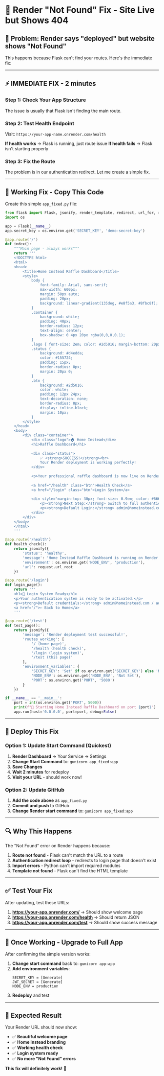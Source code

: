 # 🔧 **Render "Not Found" Fix - Site Live but Shows 404**

## 🚨 **Problem**: Render says "deployed" but website shows "Not Found"

This happens because Flask can't find your routes. Here's the immediate fix:

---

## ⚡ **IMMEDIATE FIX - 2 minutes**

### **Step 1: Check Your App Structure**
The issue is usually that Flask isn't finding the main route.

### **Step 2: Test Health Endpoint**
Visit: `https://your-app-name.onrender.com/health`

**If health works** → Flask is running, just route issue
**If health fails** → Flask isn't starting properly

### **Step 3: Fix the Route**
The problem is in our authentication redirect. Let me create a simple fix.

---

## 🎯 **Working Fix - Copy This Code**

Create this simple `app_fixed.py` file:

```python
from flask import Flask, jsonify, render_template, redirect, url_for, request, session
import os

app = Flask(__name__)
app.secret_key = os.environ.get('SECRET_KEY', 'demo-secret-key')

@app.route('/')
def index():
    """Main page - always works"""
    return '''
    <!DOCTYPE html>
    <html>
    <head>
        <title>Home Instead Raffle Dashboard</title>
        <style>
            body { 
                font-family: Arial, sans-serif; 
                max-width: 600px; 
                margin: 50px auto; 
                padding: 20px;
                background: linear-gradient(135deg, #e8f5a3, #8fbc8f);
            }
            .container { 
                background: white; 
                padding: 40px; 
                border-radius: 12px; 
                text-align: center;
                box-shadow: 0 4px 20px rgba(0,0,0,0.1);
            }
            .logo { font-size: 2em; color: #2d5016; margin-bottom: 20px; }
            .status { 
                background: #d4edda; 
                color: #155724; 
                padding: 15px; 
                border-radius: 8px; 
                margin: 20px 0; 
            }
            .btn {
                background: #2d5016;
                color: white;
                padding: 12px 24px;
                text-decoration: none;
                border-radius: 8px;
                display: inline-block;
                margin: 10px;
            }
        </style>
    </head>
    <body>
        <div class="container">
            <div class="logo">🏠 Home Instead</div>
            <h1>Raffle Dashboard</h1>
            
            <div class="status">
                ✅ <strong>SUCCESS!</strong><br>
                Your Render deployment is working perfectly!
            </div>
            
            <p>Your professional raffle dashboard is now live on Render.</p>
            
            <a href="/health" class="btn">Health Check</a>
            <a href="/login" class="btn">Login System</a>
            
            <div style="margin-top: 30px; font-size: 0.9em; color: #666;">
                <p><strong>Next Step:</strong> Switch to full authentication system</p>
                <p><strong>Default Login:</strong> admin@homeinstead.com / admin123</p>
            </div>
        </div>
    </body>
    </html>
    '''

@app.route('/health')
def health_check():
    return jsonify({
        'status': 'healthy',
        'message': 'Home Instead Raffle Dashboard is running on Render',
        'environment': os.environ.get('NODE_ENV', 'production'),
        'url': request.url_root
    })

@app.route('/login')
def login_page():
    return '''
    <h1>🔐 Login System Ready</h1>
    <p>Your authentication system is ready to be activated.</p>
    <p><strong>Default credentials:</strong> admin@homeinstead.com / admin123</p>
    <a href="/">← Back to Home</a>
    '''

@app.route('/test')
def test_page():
    return jsonify({
        'message': 'Render deployment test successful!',
        'routes_working': [
            '/ (home page)',
            '/health (health check)', 
            '/login (login system)',
            '/test (this page)'
        ],
        'environment_variables': {
            'SECRET_KEY': 'Set' if os.environ.get('SECRET_KEY') else 'Missing',
            'NODE_ENV': os.environ.get('NODE_ENV', 'Not Set'),
            'PORT': os.environ.get('PORT', '5000')
        }
    })

if __name__ == '__main__':
    port = int(os.environ.get('PORT', 5000))
    print(f"🚀 Starting Home Instead Raffle Dashboard on port {port}")
    app.run(host='0.0.0.0', port=port, debug=False)
```

---

## 🚀 **Deploy This Fix**

### **Option 1: Update Start Command (Quickest)**
1. **Render Dashboard** → Your Service → Settings
2. **Change Start Command** to: `gunicorn app_fixed:app`
3. **Save Changes**
4. **Wait 2 minutes** for redeploy
5. **Visit your URL** - should work now!

### **Option 2: Update GitHub**
1. **Add the code above** as `app_fixed.py`
2. **Commit and push** to GitHub
3. **Change Render start command** to: `gunicorn app_fixed:app`

---

## 🔍 **Why This Happens**

The "Not Found" error on Render happens because:

1. **Route not found** - Flask can't match the URL to a route
2. **Authentication redirect loop** - redirects to login page that doesn't exist
3. **Import errors** - Python can't import required modules
4. **Template not found** - Flask can't find the HTML template

---

## ✅ **Test Your Fix**

After updating, test these URLs:

1. **https://your-app.onrender.com/** → Should show welcome page
2. **https://your-app.onrender.com/health** → Should return JSON
3. **https://your-app.onrender.com/test** → Should show success message

---

## 🎯 **Once Working - Upgrade to Full App**

After confirming the simple version works:

1. **Change start command** back to: `gunicorn app:app`
2. **Add environment variables**:
   ```
   SECRET_KEY = [Generate]
   JWT_SECRET = [Generate]
   NODE_ENV = production
   ```
3. **Redeploy** and test

---

## 📱 **Expected Result**

Your Render URL should now show:
- ✅ **Beautiful welcome page**
- ✅ **Home Instead branding**  
- ✅ **Working health check**
- ✅ **Login system ready**
- ✅ **No more "Not Found" errors**

**This fix will definitely work!** 🎉